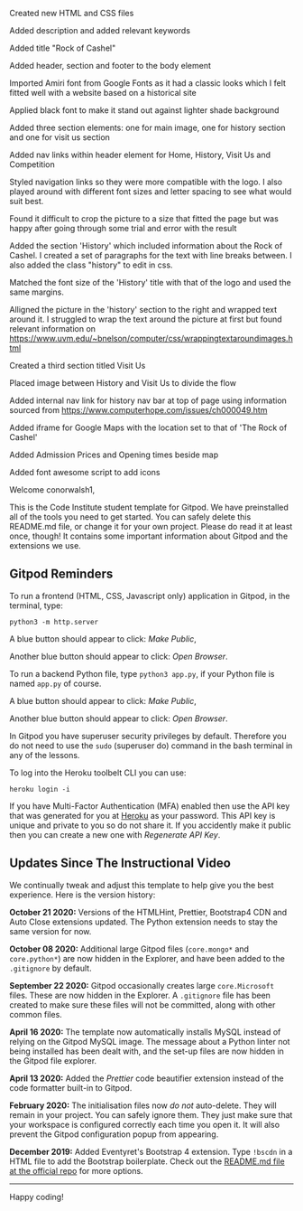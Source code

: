 Created new HTML and CSS files

Added description and added relevant keywords

Added title "Rock of Cashel"

Added header, section and footer to the body element

Imported Amiri font from Google Fonts as it had a classic looks which I felt fitted well with a website based on a historical site

Applied black font to make it stand out against lighter shade background

Added three section elements: one for main image, one for history section and one for visit us section

Added nav links within header element for Home, History, Visit Us and Competition 

Styled navigation links so they were more compatible with the logo. I also played around with different font sizes and letter spacing to see what would suit best.

Found it difficult to crop the picture to a size that fitted the page but was happy after going through some trial and error with the result

Added the section 'History' which included information about the Rock of Cashel. I created a set of paragraphs for the text with line breaks between. I also added the class "history" to edit in css.

Matched the font size of the 'History' title with that of the logo and used the same margins.

Alligned the picture in the 'history' section to the right and wrapped text around it. I struggled to wrap the text around the picture at first but found relevant information on https://www.uvm.edu/~bnelson/computer/css/wrappingtextaroundimages.html

Created a third section titled Visit Us

Placed image between History and Visit Us to divide the flow

Added internal nav link for history nav bar at top of page using information sourced from https://www.computerhope.com/issues/ch000049.htm

Added iframe for Google Maps with the location set to that of 'The Rock of Cashel'

Added Admission Prices and Opening times beside map

Added font awesome script to add icons 










Welcome conorwalsh1,

This is the Code Institute student template for Gitpod. We have preinstalled all of the tools you need to get started. You can safely delete this README.md file, or change it for your own project. Please do read it at least once, though! It contains some important information about Gitpod and the extensions we use.

## Gitpod Reminders

To run a frontend (HTML, CSS, Javascript only) application in Gitpod, in the terminal, type:

`python3 -m http.server`

A blue button should appear to click: _Make Public_,

Another blue button should appear to click: _Open Browser_.

To run a backend Python file, type `python3 app.py`, if your Python file is named `app.py` of course.

A blue button should appear to click: _Make Public_,

Another blue button should appear to click: _Open Browser_.

In Gitpod you have superuser security privileges by default. Therefore you do not need to use the `sudo` (superuser do) command in the bash terminal in any of the lessons.

To log into the Heroku toolbelt CLI you can use:

`heroku login -i`

If you have Multi-Factor Authentication (MFA) enabled then use the API key that was generated for you at [Heroku](https://dashboard.heroku.com/account) as your password.
This API key is unique and private to you so do not share it. If you accidently make it public then you can create a new one with _Regenerate API Key_.

## Updates Since The Instructional Video

We continually tweak and adjust this template to help give you the best experience. Here is the version history:

**October 21 2020:** Versions of the HTMLHint, Prettier, Bootstrap4 CDN and Auto Close extensions updated. The Python extension needs to stay the same version for now.

**October 08 2020:** Additional large Gitpod files (`core.mongo*` and `core.python*`) are now hidden in the Explorer, and have been added to the `.gitignore` by default.

**September 22 2020:** Gitpod occasionally creates large `core.Microsoft` files. These are now hidden in the Explorer. A `.gitignore` file has been created to make sure these files will not be committed, along with other common files.

**April 16 2020:** The template now automatically installs MySQL instead of relying on the Gitpod MySQL image. The message about a Python linter not being installed has been dealt with, and the set-up files are now hidden in the Gitpod file explorer.

**April 13 2020:** Added the _Prettier_ code beautifier extension instead of the code formatter built-in to Gitpod.

**February 2020:** The initialisation files now _do not_ auto-delete. They will remain in your project. You can safely ignore them. They just make sure that your workspace is configured correctly each time you open it. It will also prevent the Gitpod configuration popup from appearing.

**December 2019:** Added Eventyret's Bootstrap 4 extension. Type `!bscdn` in a HTML file to add the Bootstrap boilerplate. Check out the <a href="https://github.com/Eventyret/vscode-bcdn" target="_blank">README.md file at the official repo</a> for more options.

---

Happy coding!
